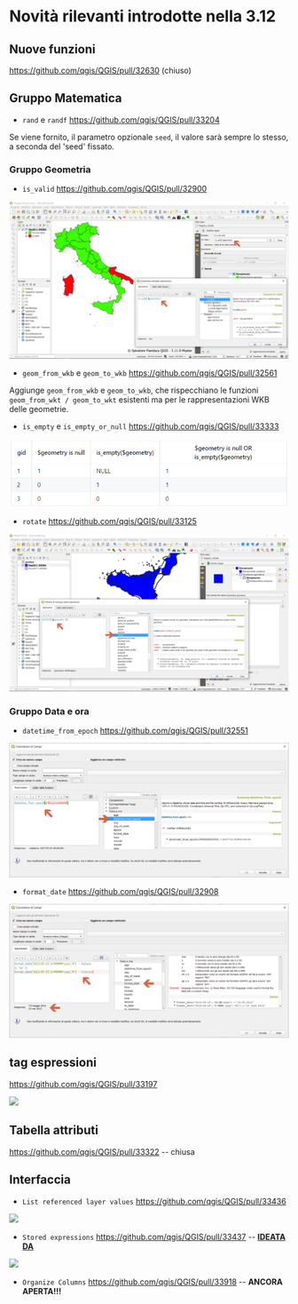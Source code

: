 # Novità rilevanti introdotte nella 3.12

## Nuove funzioni

https://github.com/qgis/QGIS/pull/32630 (chiuso)

## Gruppo Matematica

- `rand` e `randf` https://github.com/qgis/QGIS/pull/33204

Se viene fornito, il parametro opzionale `seed`, il valore sarà sempre lo stesso, a seconda del 'seed' fissato.

### Gruppo Geometria

- `is_valid` https://github.com/qgis/QGIS/pull/32900

![screen](./img/novita_312/image01.png)

- `geom_from_wkb` e `geom_to_wkb` https://github.com/qgis/QGIS/pull/32561

Aggiunge `geom_from_wkb` e `geom_to_wkb`, che rispecchiano le funzioni `geom_from_wkt / geom_to_wkt` esistenti ma per le rappresentazioni WKB delle geometrie.

- `is_empty` e `is_empty_or_null` https://github.com/qgis/QGIS/pull/33333

![screen](./img/novita_312/image02.png)

- `rotate` https://github.com/qgis/QGIS/pull/33125

![screen](./img/novita_312/image03.png)

### Gruppo Data e ora

- `datetime_from_epoch` https://github.com/qgis/QGIS/pull/32551

![screen](./img/novita_312/image04.png)

- `format_date` https://github.com/qgis/QGIS/pull/32908

![screen](./img/novita_312/image05.png)

## tag espressioni

https://github.com/qgis/QGIS/pull/33197

![](https://user-images.githubusercontent.com/28384354/70033165-2dcb9c00-15af-11ea-98a9-3a4305dd9180.gif)

## Tabella attributi

https://github.com/qgis/QGIS/pull/33322 -- chiusa

## Interfaccia

- `List referenced layer values` https://github.com/qgis/QGIS/pull/33436

![](https://user-images.githubusercontent.com/28384354/70978774-ab63d180-20b0-11ea-901b-d51d44fa8fa4.gif)

- `Stored expressions` https://github.com/qgis/QGIS/pull/33437 -- [**IDEATA DA**](https://pigrecoinfinito.com/2019/12/14/field-calc-di-qgis-save-expressions-crowdfunding/)

![](https://user-images.githubusercontent.com/142164/70983414-faae0000-20b8-11ea-9f25-14b338d4c680.gif)

- `Organize Columns` https://github.com/qgis/QGIS/pull/33918 -- **ANCORA APERTA!!!**